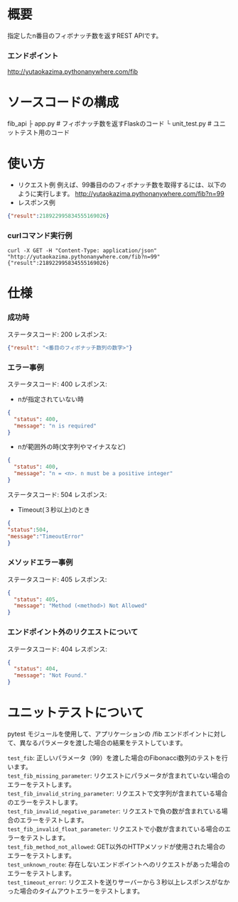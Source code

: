 # 概要
指定したn番目のフィボナッチ数を返すREST APIです。

### エンドポイント
<http://yutaokazima.pythonanywhere.com/fib>

# ソースコードの構成

fib_api
├ app.py   # フィボナッチ数を返すFlaskのコード
└ unit_test.py # ユニットテスト用のコード

# 使い方

- リクエスト例
  例えば、99番目ののフィボナッチ数を取得するには、以下のように実行します。
    <http://yutaokazima.pythonanywhere.com/fib?n=99>
- レスポンス例

```json
{"result":218922995834555169026}
```

### curlコマンド実行例

```
curl -X GET -H "Content-Type: application/json" "http://yutaokazima.pythonanywhere.com/fib?n=99"   
{"result":218922995834555169026}
```

# 仕様

### 成功時

ステータスコード: 200
レスポンス:

```json
{"result": "<番目のフィボナッチ数列の数字>"}
```

### エラー事例

ステータスコード: 400
レスポンス:
- nが指定されていない時
```json
{
  "status": 400,
  "message": "n is required"
}
```
- nが範囲外の時(文字列やマイナスなど)

```json
{
  "status": 400,
  "message": "n = <n>. n must be a positive integer"
}
```

ステータスコード: 504
レスポンス:
- Timeout(３秒以上)のとき
```json
{
"status":504,
"message":"TimeoutError"
}
```

### メソッドエラー事例
ステータスコード: 405
レスポンス:
```json
{
  "status": 405,
  "message": "Method (<method>) Not Allowed"
}
```

### エンドポイント外のリクエストについて
ステータスコード: 404
レスポンス:
```json
{
  "status": 404,
  "message": "Not Found."
}
```

# ユニットテストについて
pytest モジュールを使用して、アプリケーションの /fib エンドポイントに対して、異なるパラメータを渡した場合の結果をテストしています。


`test_fib`: 正しいパラメータ（99）を渡した場合のFibonacci数列のテストを行います。  
`test_fib_missing_parameter`: リクエストにパラメータが含まれていない場合のエラーをテストします。  
`test_fib_invalid_string_parameter`: リクエストで文字列が含まれている場合のエラーをテストします。  
`test_fib_invalid_negative_parameter`: リクエストで負の数が含まれている場合のエラーをテストします。  
`test_fib_invalid_float_parameter`: リクエストで小数が含まれている場合のエラーをテストします。  
`test_fib_method_not_allowed`: GET以外のHTTPメソッドが使用された場合のエラーをテストします。  
`test_unknown_route`: 存在しないエンドポイントへのリクエストがあった場合のエラーをテストします。  
`test_timeout_error`: リクエストを送りサーバーから３秒以上レスポンスがなかった場合のタイムアウトエラーをテストします。
